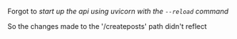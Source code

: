 Forgot to *start up the api using uvicorn with the `--reload` command*

So the changes made to the '/createposts' path didn't reflect